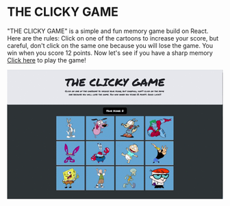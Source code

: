 # THE CLICKY GAME

"THE CLICKY GAME" is a simple and fun memory game build on React. Here are the rules: Click on one of the cartoons to increase your score, but careful, don't click on the same one because you will lose the game. You win when you score 12 points. Now let's see if you have a sharp memory [Click here](https://tomslemenson.github.io/Clicky_Game/) to play the game!

![Add_Edit_Gif](README_GIFS/Clicky.gif)

